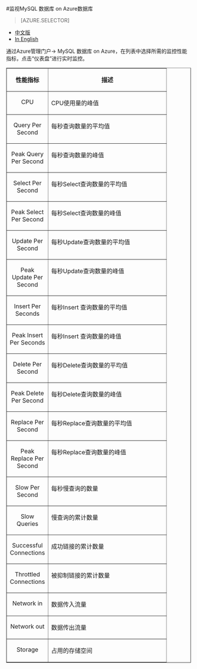 <properties linkid="" urlDisplayName="" pageTitle="监视MySQL 数据库 on Azure数据库 - Azure 微软云" metaKeywords="Azure 云,技术文档,文档与资源,MySQL,数据库,监视,性能指标,Azure MySQL, MySQL PaaS,Azure MySQL PaaS, Azure MySQL Service, Azure RDS" description="MySQL 数据库 on Azure 为用户提供核心性能指标的监控,您可以通过Azure管理门户的仪表盘进行查看。" metaCanonical="" services="MySQL" documentationCenter="Services" title="" authors="" solutions="" manager="" editor="" />

<tags ms.service="mysql" ms.date="" wacn.date="12/28/2015"/>

#监视MySQL 数据库 on Azure数据库
> [AZURE.SELECTOR]
- [中文版](/documentation/articles/mysql-database-operation-monitoring-metrics)
- [In English](/documentation/articles/mysql-database-enus-operation-monitoring-metrics)

通过Azure管理门户-> MySQL 数据库 on Azure，在列表中选择所需的监控性能指标，点击“仪表盘”进行实时监控。

<table border="1" cellspacing="0" cellpadding="0">
  <tr>
    <td width="96" valign="top"><p align="center"><strong>性能指标 </strong></p></td>
    <td width="306" valign="top"><p align="center"><strong>描述 </strong></p></td>
  </tr>
    <tr>
    <td width="96" valign="top"><p align="center">CPU</p></td>
    <td width="306" valign="top"><p>CPU使用量的峰值 </p></td>
  </tr>
  <tr>
    <td width="96" valign="top"><p align="center">Query Per Second</p></td>
    <td width="306" valign="top"><p>每秒查询数量的平均值 </p></td>
  </tr>
    <tr>
    <td width="96" valign="top"><p align="center">Peak Query Per Second</p></td>
    <td width="306" valign="top"><p>每秒查询数量的峰值 </p></td>
  </tr>
  <tr>
    <td width="96" valign="top"><p align="center">Select Per Second</p></td>
    <td width="306" valign="top"><p>每秒Select查询数量的平均值 </p></td>
  </tr>
    <tr>
    <td width="96" valign="top"><p align="center">Peak Select Per Second</p></td>
    <td width="306" valign="top"><p>每秒Select查询数量的峰值 </p></td>
  </tr>
  <tr>
    <td width="96" valign="top"><p align="center">Update Per Second</p></td>
    <td width="306" valign="top"><p>每秒Update查询数量的平均值 </p></td>
  </tr>
    <tr>
    <td width="96" valign="top"><p align="center">Peak Update Per Second</p></td>
    <td width="306" valign="top"><p>每秒Update查询数量的峰值 </p></td>
  </tr>
  <tr>
    <td width="96" valign="top"><p align="center">Insert Per Seconds</p></td>
    <td width="306" valign="top"><p>每秒Insert 查询数量的平均值 </p></td>
  </tr>
   <tr>
    <td width="96" valign="top"><p align="center">Peak Insert Per Seconds</p></td>
    <td width="306" valign="top"><p>每秒Insert 查询数量的峰值 </p></td>
  </tr>
  <tr>
    <td width="96" valign="top"><p align="center">Delete Per Second</p></td>
    <td width="306" valign="top"><p>每秒Delete查询数量的平均值 </p></td>
  </tr>
    <tr>
    <td width="96" valign="top"><p align="center">Peak Delete Per Second</p></td>
    <td width="306" valign="top"><p>每秒Delete查询数量的峰值 </p></td>
  </tr>
  <tr>
    <td width="96" valign="top"><p align="center">Replace Per Second</p></td>
    <td width="306" valign="top"><p>每秒Replace查询数量的平均值 </p></td>
  </tr>
  <tr>
    <td width="96" valign="top"><p align="center">Peak Replace Per Second</p></td>
    <td width="306" valign="top"><p>每秒Replace查询数量的峰值 </p></td>
  </tr>
  <tr>
    <td width="96" valign="top"><p align="center">Slow Per Second</p></td>
    <td width="306" valign="top"><p>每秒慢查询的数量 </p></td>
  </tr>
  <tr>
    <td width="96" valign="top"><p align="center">Slow Queries</p></td>
    <td width="306" valign="top"><p>慢查询的累计数量 </p></td>
  </tr>
  <tr>
    <td width="96" valign="top"><p align="center">Successful Connections</p></td>
    <td width="306" valign="top"><p>成功链接的累计数量 </p></td>
  </tr>
  <tr>
    <td width="96" valign="top"><p align="center">Throttled Connections</p></td>
    <td width="306" valign="top"><p>被抑制链接的累计数量 </p></td>
  </tr>
  <tr>
    <td width="96" valign="top"><p align="center">Network in</p></td>
    <td width="306" valign="top"><p> 数据传入流量</p></td>
  </tr>
  <tr>
    <td width="96" valign="top"><p align="center">Network out</p></td>
    <td width="306" valign="top"><p> 数据传出流量</p></td>
  </tr>
  <tr>
    <td width="96" valign="top"><p align="center">Storage</p></td>
    <td width="306" valign="top"><p> 占用的存储空间</p></td>
  </tr>
</table>
